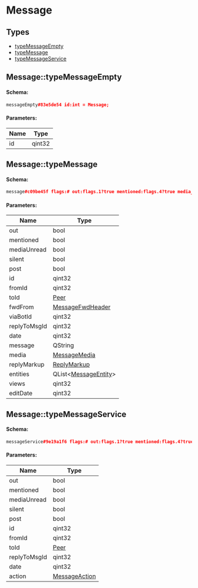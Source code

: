 # Message

## Types

* [typeMessageEmpty](#messagetypemessageempty)
* [typeMessage](#messagetypemessage)
* [typeMessageService](#messagetypemessageservice)

## Message::typeMessageEmpty

#### Schema:

```c++
messageEmpty#83e5de54 id:int = Message;
```

#### Parameters:

|Name|Type|
|----|----|
|id|qint32|

## Message::typeMessage

#### Schema:

```c++
message#c09be45f flags:# out:flags.1?true mentioned:flags.4?true media_unread:flags.5?true silent:flags.13?true post:flags.14?true id:int from_id:flags.8?int to_id:Peer fwd_from:flags.2?MessageFwdHeader via_bot_id:flags.11?int reply_to_msg_id:flags.3?int date:int message:string media:flags.9?MessageMedia reply_markup:flags.6?ReplyMarkup entities:flags.7?Vector<MessageEntity> views:flags.10?int edit_date:flags.15?int = Message;
```

#### Parameters:

|Name|Type|
|----|----|
|out|bool|
|mentioned|bool|
|mediaUnread|bool|
|silent|bool|
|post|bool|
|id|qint32|
|fromId|qint32|
|toId|[Peer](peer.md)|
|fwdFrom|[MessageFwdHeader](messagefwdheader.md)|
|viaBotId|qint32|
|replyToMsgId|qint32|
|date|qint32|
|message|QString|
|media|[MessageMedia](messagemedia.md)|
|replyMarkup|[ReplyMarkup](replymarkup.md)|
|entities|QList&lt;[MessageEntity](messageentity.md)&gt;|
|views|qint32|
|editDate|qint32|

## Message::typeMessageService

#### Schema:

```c++
messageService#9e19a1f6 flags:# out:flags.1?true mentioned:flags.4?true media_unread:flags.5?true silent:flags.13?true post:flags.14?true id:int from_id:flags.8?int to_id:Peer reply_to_msg_id:flags.3?int date:int action:MessageAction = Message;
```

#### Parameters:

|Name|Type|
|----|----|
|out|bool|
|mentioned|bool|
|mediaUnread|bool|
|silent|bool|
|post|bool|
|id|qint32|
|fromId|qint32|
|toId|[Peer](peer.md)|
|replyToMsgId|qint32|
|date|qint32|
|action|[MessageAction](messageaction.md)|

